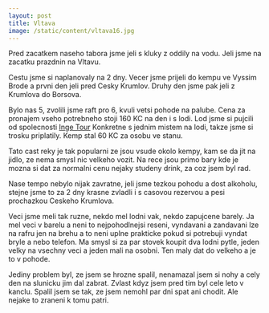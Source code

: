 ```yaml
---
layout: post
title: Vltava
image: /static/content/vltava16.jpg
---
```


Pred zacatkem naseho tabora jsme jeli s kluky z oddily na vodu. Jeli jsme na zacatku prazdnin na Vltavu.

Cestu jsme si naplanovaly na 2 dny. Vecer jsme prijeli do kempu ve Vyssim Brode a prvni den jeli pred Cesky Krumlov. Druhy den jsme pak jeli z Krumlova do Borsova.

Bylo nas 5, zvolili jsme raft pro 6, kvuli vetsi pohode na palube. Cena za pronajem vseho potrebneho stoji 160 KC na den i s lodi. Lod jsme si pujcili od spolecnosti [Inge Tour](http://www.ingetour.cz/) Konkretne s jednim mistem na lodi, takze jsme si trosku priplatily. Kemp stal 60 KC za osobu ve stanu.

Tato cast reky je tak popularni ze jsou vsude okolo kempy, kam se da jit na jidlo, ze nema smysl nic velkeho vozit. Na rece jsou primo bary kde je mozna si dat za normalni cenu nejaky studeny drink, za coz jsem byl rad.

Nase tempo nebylo nijak zavratne, jeli jsme tezkou pohodu a dost alkoholu, stejne jsme to za 2 dny krasne zvladli i s casovou rezervou a pesi prochazkou Ceskeho Krumlova.

Veci jsme meli tak ruzne, nekdo mel lodni vak, nekdo zapujcene barely. Ja mel veci v barelu a neni to nejpohodlnejsi reseni, vyndavani a zandavani lze na rafru jen na brehu a to neni uplne prakticke pokud si potrebuji vyndat bryle a nebo telefon. Ma smysl si za par stovek koupit dva lodni pytle, jeden velky na vsechny veci a jeden mali na osobni. Ten maly dat do velkeho a je to v pohode.

Jediny problem byl, ze jsem se hrozne spalil, nenamazal jsem si nohy a cely den na slunicku jim dal zabrat. Zvlast kdyz jsem pred tim byl cele leto v kanclu. Spalil jsem se tak, ze jsem nemohl par dni spat ani chodit. Ale nejake to zraneni k tomu patri.

